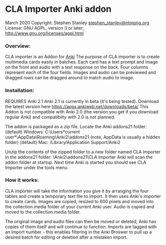 # CLA Importer Anki addon

March 2020
Copyright: Stephen Stanley <stephen_stanley@ntmpng.org>
License: GNU AGPL, version 3 or later; http://www.gnu.org/licenses/agpl.html


### Overview:

CLA importer is an Addon for [Anki](https://apps.ankiweb.net/)
The purpose of CLA importer is to create multimedia cards easily in batches. Each card has a text prompt and image on the front and audio with a text response on the back.
Four columns represent each of the four fields. Images and audio can be previewed and dragged rows can be dragged around to match audio to image.  


### Installation:

REQUIRES Anki 2.1
Anki 2.1 is currently in beta (it's being tested). Download the latest version here https://apps.ankiweb.net/downloads/beta/
This Addon is not compatible with Anki 2.0 (the version you get if you download regular Anki) and compatibilty with 2.0
is not planned.

The addon is packaged as a zip file. Locate the Anki addons21 folder:
(default) Windows: C:\Users\*current user*\AppData\Roaming\Anki2\addons21  (note, AppData is usually a hidden folder)
(default) Mac: /Library/Application Support/Anki2

Unzip the contents of the zipped folder to a new folder named CLA Importer in the addons21 folder: \Anki2\addons21\CLA Importer
Anki will scan the addon folder at startup. Next time Anki is started you should see CLA Importer under the tools menu.


### How it works:

CLA importer will take the information you give it by arranging the four tables and create a temporary text file to import.
It then uses Anki's importer to create cards.
Images are copied, resized to 600 pixels and moved into the collection.media folder of your current Anki user.
Audio is copied and moved to the collection.media folder.

The original image and audio files can then be moved or deleted, Anki has copies of them itself and will continue to 
function.
Imports are tagged with an import number - this enables filtering in the Anki Broswer to pull up a desired batch for
editing or deletion after a mistaken import.